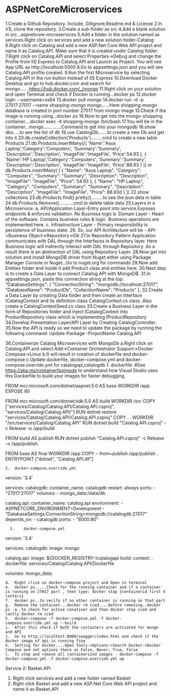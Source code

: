 # ASPNetCoreMicroservices

1.Create a Github Repository. Include, GitIgnore,Readme.md & License
2.In VS, clone the repository.
3.Create a sub-folder as src
4.Add a blank solution in src...aspnetcore-microservices
5.Add a folder in the solution named as services.Right click on services and add a new solution folder-Catalog
6.Right click on Catalog and add a new ASP.Net Core Web API project and name it as Catalog.API. Make sure that it is created under Catalog folder.
7.Right click on Catalog.API and select Properties->Debug and change the Profile from IIS Express to Catalog.API and Launch as Project. You will see App URL as http://localhost:5000
8.Go to appsettings.json and you will see Catalog.API profile created.
9.Run the first Microservice by selecting Catalog.API in the run button instead of IIS Express
10.Download Docker Desktop and go to hub.docker.com and search for mongo.......https://hub.docker.com/_/mongo
11.Right click on your solution and open Terminal and check if Docker is running...docker ps
12.docker login --username=ss84
13.docker pull mongo
14.docker run -d -p 27017:27017 --name shopping-mongo mongo......Here shopping-mongo database is created in port number 27017 from mongo image
15.Check if the image is running using...docker ps
16.Now to get into the mongo-shopping container....docker exec -it shopping-mongo /bin/bash
17.You will be in the container...mongo..............Command to get into your mongodb
18.show dbs.....to see the list of db
19.use CatalogDb.......to create a new Db and get into it
20.db.createCollection('Products').........cmd to create a new table Products
21.db.Products.insertMany([{ 'Name':'Asus Laptop','Category':'Computers', 'Summary':'Summary', 'Description':'Description', 'ImageFile':'ImageFile', 'Price':54.93 }, { 'Name':'HP Laptop','Category':'Computers', 'Summary':'Summary', 'Description':'Description', 'ImageFile':'ImageFile', 'Price':88.93 } ])
or
db.Products.insertMany(
			[
			    {
			        "Name": "Asus Laptop",
			        "Category": "Computers",
			        "Summary": "Summary",
			        "Description": "Description",
			        "ImageFile": "ImageFile",
			        "Price": 54.93
			    },
			    {
			        "Name": "HP Laptop",
			        "Category": "Computers",
			        "Summary": "Summary",
			        "Description": "Description",
			        "ImageFile": "ImageFile",
			        "Price": 88.93d
			    }
			])
22.show collections
23.db.Products.find().pretty().........to see the json data in table
24.db.Products.Remove()...........cmd to delete table data
25.Layers in a Microservice:
    a.  API/Application Layer-Entry point into service.Exposes endpoints & enforces validation. No Business logic
    b.  Domain Layer - Heart of the software. Contains business rules & logic. Business operations are implemented here.
    c.  Infrastructure Layer - Primary responsibility is persistence of business state.
26. So, our API Architecture will be - API->Business Object->Repository->Db
27.In Repository Pattern Application communicates with DAL through the Interfaces in Repository layer. Here Business logic will indirectly interact with DAL through Repository. As a result there is an abstraction of DAL using Repository Layer.
28.Now get into solution and install MongoDB driver from Nuget either using Package Manager Console or Nuget...Go to nuget.org for commands
29.Now add Entities folder and inside it add Product class and entities here.
30.Next step is to create a Data Layer to connect Catalog.API with MongoDB.
31.In appsettings.json, paste this connection string at the top:
"DatabaseSettings": {
    "ConnectionString": "mongodb://localhost:27017",
    "DatabaseName": "ProductDb",
    "CollectionName": "Products"
  },
32.Create a Data Layer by creating Data folder and then create an Interface ICatalogContext and its definition class CatalogContext.cs class. Also create a CatalogContextSeed.cs class
33.Create a Business Layer in the form of Repositories folder and inject ICatalogContext into ProductRepository class which is implementing IProductRepository
34.Develop Presentation Layer/API Layer by Creating CatalogController.
35.Now the API is ready so we need to update the package by running the following command: Update-Package -ProjectName Catalog.API

36.Containerize Catalog Microservices with MongoDb
    a.Right click on Catalog.API and select Add->Container Orchestrator Support->Docker Compose->Linux
    b.It will result in creation of dockerfile and docker-compose
    c.Update dockerfile, docker-compose.yml and docker-compose.override.yml for catalogapi,catalogdb
    1.  dockerfile:
    #See https://aka.ms/containerfastmode to understand how Visual Studio uses this Dockerfile to build your images for faster debugging.

FROM mcr.microsoft.com/dotnet/aspnet:5.0 AS base
WORKDIR /app
EXPOSE 80

FROM mcr.microsoft.com/dotnet/sdk:5.0 AS build
WORKDIR /src
COPY ["services/Catalog/Catalog.API/Catalog.API.csproj", "services/Catalog/Catalog.API/"]
RUN dotnet restore "services/Catalog/Catalog.API/Catalog.API.csproj"
COPY . .
WORKDIR "/src/services/Catalog/Catalog.API"
RUN dotnet build "Catalog.API.csproj" -c Release -o /app/build

FROM build AS publish
RUN dotnet publish "Catalog.API.csproj" -c Release -o /app/publish

FROM base AS final
WORKDIR /app
COPY --from=publish /app/publish .
ENTRYPOINT ["dotnet", "Catalog.API.dll"]

    2.  docker-compose.override.yml

version: '3.4'

services:
  catalogdb:
    container_name: catalogdb
    restart: always
    ports:
      - "27017:27017"
    volumes:
      - mongo_data:/data/db

  catalog.api:
    container_name: catalog.api
    environment:
      - ASPNETCORE_ENVIRONMENT=Development
      - "DatabaseSettings:ConnectionString=mongodb://catalogdb:27017"
    depends_on:
      - catalogdb
    ports:
      - "8000:80"

      3.    docker-compose.yml

version: '3.4'

services:
  catalogdb:
    image: mongo

  catalog.api:
    image: ${DOCKER_REGISTRY-}catalogapi
    build:
      context: .
      dockerfile: services/Catalog/Catalog.API/Dockerfile

volumes:
  mongo_data:

    d.  Right click on docker-compose project and Open in terminal
    e.  docker ps.....Check for the running container and if a container is running on 27017 port , then type: docker stop {containerid first 4 letters}
    f.  docker ps..to verify if no other container is running on that port
    g.  Remove the container...docker rm cced....before removing..docker ps -a..to check for active conatiner and then docker stop cced and lastly docker rm cced
    h.  docker-compose -f docker-compose.yml -f docker-compose.override.yml up --build
    i.  After this check if both the containers are activated for mongo and API
    j.  Go to http://localhost:8000/swagger/index.html and check if the docker image of api is running fine
    k.  Setting for docker....Open Tools->Options->Search Docker->Docker Compose and set options there as False, Never, True, False
    l.  To stop and remove all containerized images - docker-compose -f docker-compose.yml -f docker-compose.override.yml up

Service 2: Basket.API
1.  Right click services and add a new folder named Basket
2.  Right click Basket and add a new ASP.Net Core Web API project and name it as Basket.API



